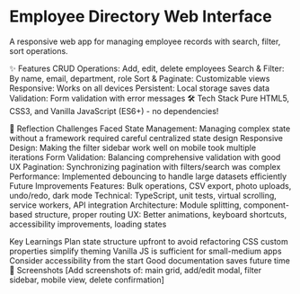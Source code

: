 # Employee Directory Web Interface

A responsive web app for managing employee records with search, filter, sort operations.

✨ Features
CRUD Operations: Add, edit, delete employees
Search & Filter: By name, email, department, role
Sort & Paginate: Customizable views
Responsive: Works on all devices
Persistent: Local storage saves data
Validation: Form validation with error messages
🛠 Tech Stack
Pure HTML5, CSS3, and Vanilla JavaScript (ES6+) - no dependencies!

💭 Reflection
Challenges Faced
State Management: Managing complex state without a framework required careful centralized state design
Responsive Design: Making the filter sidebar work well on mobile took multiple iterations
Form Validation: Balancing comprehensive validation with good UX
Pagination: Synchronizing pagination with filters/search was complex
Performance: Implemented debouncing to handle large datasets efficiently
Future Improvements
Features: Bulk operations, CSV export, photo uploads, undo/redo, dark mode
Technical: TypeScript, unit tests, virtual scrolling, service workers, API integration
Architecture: Module splitting, component-based structure, proper routing
UX: Better animations, keyboard shortcuts, accessibility improvements, loading states

Key Learnings
Plan state structure upfront to avoid refactoring
CSS custom properties simplify theming
Vanilla JS is sufficient for small-medium apps
Consider accessibility from the start
Good documentation saves future time
📸 Screenshots
[Add screenshots of: main grid, add/edit modal, filter sidebar, mobile view, delete confirmation]

